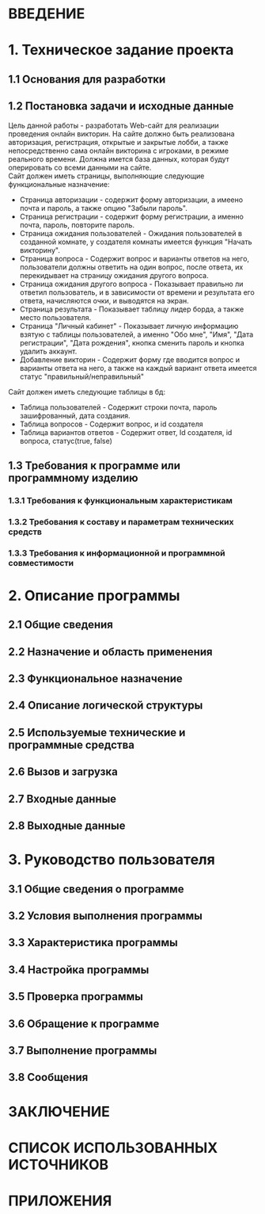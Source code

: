 # ВВЕДЕНИЕ
# 1.	Техническое задание проекта
## 1.1	 Основания для разработки
## 1.2	 Постановка задачи и исходные данные
Цель данной работы - разработать Web-сайт для реализации проведения онлайн викторин. На сайте должно быть реализована авторизация, регистрация, открытые и закрытые лобби, а также непосредственно сама онлайн викторина с игроками, в режиме реального времени. 
Должна имется база данных, которая будут оперировать со всеми данными на сайте.  
Сайт должен иметь страницы, выполняющие следующие функциональные назначение: 
- Страница авторизации - содержит форму авторизации, а имеено почта и пароль, а также опцию "Забыли пароль".
- Cтраница регистрации - содержит форму регистрации, а именно почта, пароль, повторите пароль.
- Страница ожидания пользователей - Ожидания пользователей в созданной комнате, у создателя комнаты имеется функция "Начать викторину".
- Страница вопроса - Содержит вопрос и варианты ответов на него, пользователи должны ответить на один вопрос, после ответа, их перекидывает на страницу ожидания другого вопроса.
- Страница ожидания другого вопроса - Показывает правильно ли ответил пользователь, и в зависимости от времени и результата его ответа, начисляются очки, и выводятся на экран. 
- Страница результата - Показывает таблицу лидер борда, а также место пользователя.
- Страница "Личный кабинет" - Показывает личную информацию взятую с таблицы пользователей, а именно "Обо мне", "Имя", "Дата регистрации", "Дата рождения", кнопка сменить пароль и кнопка удалить аккаунт. 
- Добавление викторин - Содержит форму где вводится вопрос и варианты ответа на него, а также на каждый вариант ответа имеется статус "правильный/неправильный"

Сайт должен иметь следующие таблицы в бд:
- Таблица пользователей - Содержит строки почта, пароль зашифрованный, дата создания. 
- Таблица вопросов - Содержит вопрос, и id создателя
- Таблица вариантов ответов - Содержит ответ, Id создателя, id вопроса, статус(true, false)
## 1.3 Требования к программе или программному изделию
### 1.3.1	Требования к функциональным характеристикам
### 1.3.2   Требования к составу и параметрам технических средств
### 1.3.3   Требования к информационной и программной совместимости
# 2.	Описание программы
## 2.1	 Общие сведения
## 2.2	 Назначение и область применения
## 2.3	 Функциональное назначение
## 2.4	 Описание логической структуры
## 2.5	 Используемые технические и программные средства
## 2.6	 Вызов и загрузка
## 2.7	 Входные данные
## 2.8	 Выходные данные
# 3.	Руководство пользователя
## 3.1	 Общие сведения о программе
## 3.2	 Условия выполнения программы
## 3.3	 Характеристика программы
## 3.4	 Настройка программы
## 3.5	 Проверка программы
## 3.6	 Обращение к программе
## 3.7	 Выполнение программы
## 3.8	 Сообщения
# ЗАКЛЮЧЕНИЕ
# СПИСОК ИСПОЛЬЗОВАННЫХ ИСТОЧНИКОВ
# ПРИЛОЖЕНИЯ
